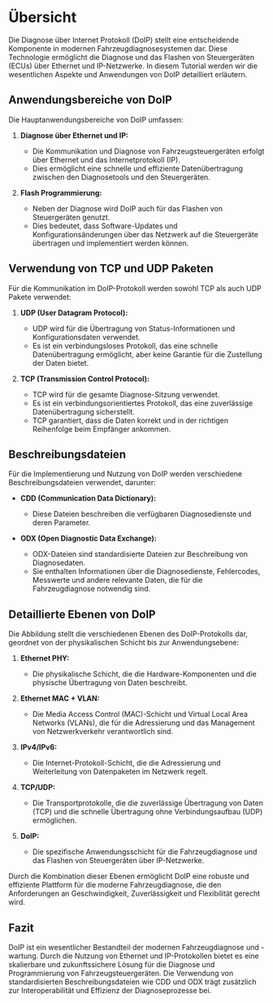 # Übersicht

Die Diagnose über Internet Protokoll (DoIP) stellt eine entscheidende Komponente in modernen Fahrzeugdiagnosesystemen dar. Diese Technologie ermöglicht die Diagnose und das Flashen von Steuergeräten (ECUs) über Ethernet und IP-Netzwerke. In diesem Tutorial werden wir die wesentlichen Aspekte und Anwendungen von DoIP detailliert erläutern.

## Anwendungsbereiche von DoIP

Die Hauptanwendungsbereiche von DoIP umfassen:

1. **Diagnose über Ethernet und IP:**

   - Die Kommunikation und Diagnose von Fahrzeugsteuergeräten erfolgt über Ethernet und das Internetprotokoll (IP).
   - Dies ermöglicht eine schnelle und effiziente Datenübertragung zwischen den Diagnosetools und den Steuergeräten.
2. **Flash Programmierung:**

   - Neben der Diagnose wird DoIP auch für das Flashen von Steuergeräten genutzt.
   - Dies bedeutet, dass Software-Updates und Konfigurationsänderungen über das Netzwerk auf die Steuergeräte übertragen und implementiert werden können.

## Verwendung von TCP und UDP Paketen

Für die Kommunikation im DoIP-Protokoll werden sowohl TCP als auch UDP Pakete verwendet:

1. **UDP (User Datagram Protocol):**

   - UDP wird für die Übertragung von Status-Informationen und Konfigurationsdaten verwendet.
   - Es ist ein verbindungsloses Protokoll, das eine schnelle Datenübertragung ermöglicht, aber keine Garantie für die Zustellung der Daten bietet.
2. **TCP (Transmission Control Protocol):**

   - TCP wird für die gesamte Diagnose-Sitzung verwendet.
   - Es ist ein verbindungsorientiertes Protokoll, das eine zuverlässige Datenübertragung sicherstellt.
   - TCP garantiert, dass die Daten korrekt und in der richtigen Reihenfolge beim Empfänger ankommen.

## Beschreibungsdateien

Für die Implementierung und Nutzung von DoIP werden verschiedene Beschreibungsdateien verwendet, darunter:

- **CDD (Communication Data Dictionary):**

  - Diese Dateien beschreiben die verfügbaren Diagnosedienste und deren Parameter.
- **ODX (Open Diagnostic Data Exchange):**

  - ODX-Dateien sind standardisierte Dateien zur Beschreibung von Diagnosedaten.
  - Sie enthalten Informationen über die Diagnosedienste, Fehlercodes, Messwerte und andere relevante Daten, die für die Fahrzeugdiagnose notwendig sind.

## Detaillierte Ebenen von DoIP

Die Abbildung stellt die verschiedenen Ebenen des DoIP-Protokolls dar, geordnet von der physikalischen Schicht bis zur Anwendungsebene:

1. **Ethernet PHY:**

   - Die physikalische Schicht, die die Hardware-Komponenten und die physische Übertragung von Daten beschreibt.
2. **Ethernet MAC + VLAN:**

   - Die Media Access Control (MAC)-Schicht und Virtual Local Area Networks (VLANs), die für die Adressierung und das Management von Netzwerkverkehr verantwortlich sind.
3. **IPv4/IPv6:**

   - Die Internet-Protokoll-Schicht, die die Adressierung und Weiterleitung von Datenpaketen im Netzwerk regelt.
4. **TCP/UDP:**

   - Die Transportprotokolle, die die zuverlässige Übertragung von Daten (TCP) und die schnelle Übertragung ohne Verbindungsaufbau (UDP) ermöglichen.
5. **DoIP:**

   - Die spezifische Anwendungsschicht für die Fahrzeugdiagnose und das Flashen von Steuergeräten über IP-Netzwerke.

Durch die Kombination dieser Ebenen ermöglicht DoIP eine robuste und effiziente Plattform für die moderne Fahrzeugdiagnose, die den Anforderungen an Geschwindigkeit, Zuverlässigkeit und Flexibilität gerecht wird.

## Fazit

DoIP ist ein wesentlicher Bestandteil der modernen Fahrzeugdiagnose und -wartung. Durch die Nutzung von Ethernet und IP-Protokollen bietet es eine skalierbare und zukunftssichere Lösung für die Diagnose und Programmierung von Fahrzeugsteuergeräten. Die Verwendung von standardisierten Beschreibungsdateien wie CDD und ODX trägt zusätzlich zur Interoperabilität und Effizienz der Diagnoseprozesse bei.
